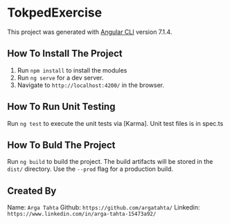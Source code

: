 # TokpedExercise

This project was generated with [Angular CLI](https://github.com/angular/angular-cli) version 7.1.4.

How To Install The Project
--------------------------

1. Run `npm install` to install the modules
2. Run `ng serve` for a dev server. 
3. Navigate to `http://localhost:4200/` in the browser.

How To Run Unit Testing
-----------------------

Run `ng test` to execute the unit tests via [Karma].
Unit test files is in spec.ts

How To Buld The Project
-----------------------

Run `ng build` to build the project. The build artifacts will be stored in the `dist/` directory. Use the `--prod` flag for a production build.

Created By
----------

Name: `Arga Tahta`
Github: `https://github.com/argatahta/`
Linkedin: `https://www.linkedin.com/in/arga-tahta-15473a92/`
